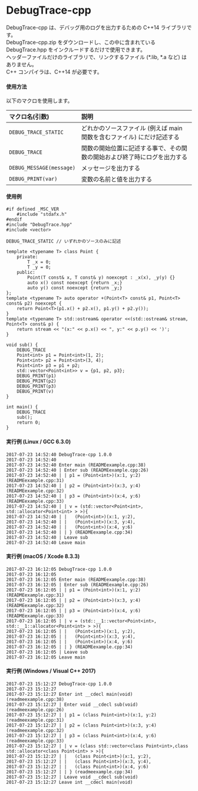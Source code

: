 DebugTrace-cpp
==============

DebugTrace-cpp は、デバッグ用のログを出力するための C++14 ライブラリです。  
DebugTrace-cpp.zip をダウンロードし、この中に含まれている DebugTrace.hpp をインクルードするだけで使用できます。  
ヘッダーファイルだけのライブラリで、リンクするファイル (*.lib, *.a など) はありません。  
C++ コンパイラは、C++14 が必要です。

#### 使用方法

以下のマクロを使用します。

|マクロ名(引数)|説明|
|:--|:--|
|`DEBUG_TRACE_STATIC`    |どれかのソースファイル (例えば main 関数を含むファイル) にだけ記述する|
|`DEBUG_TRACE`           |関数の開始位置に記述する事で、その関数の開始および終了時にログを出力する|
|`DEBUG_MESSAGE(message)`|メッセージを出力する|
|`DEBUG_PRINT(var)`      |変数の名前と値を出力する|

#### 使用例
```
#if defined _MSC_VER
    #include "stdafx.h"
#endif
#include "DebugTrace.hpp"
#include <vector>

DEBUG_TRACE_STATIC // いずれかのソースのみに記述

template <typename T> class Point {
    private:
        T _x = 0;
        T _y = 0;
    public:
        Point(T const& x, T const& y) noexcept : _x(x), _y(y) {}
        auto x() const noexcept {return _x;}
        auto y() const noexcept {return _y;}
};
template <typename T> auto operator +(Point<T> const& p1, Point<T> const& p2) noexcept {
    return Point<T>(p1.x() + p2.x(), p1.y() + p2.y());
}
template <typename T> std::ostream& operator <<(std::ostream& stream, Point<T> const& p) {
    return stream << "(x:" << p.x() << ", y:" << p.y() << ')';
}

void sub() {
    DEBUG_TRACE
    Point<int> p1 = Point<int>(1, 2);
    Point<int> p2 = Point<int>(3, 4);
    Point<int> p3 = p1 + p2;
    std::vector<Point<int>> v = {p1, p2, p3};
    DEBUG_PRINT(p1)
    DEBUG_PRINT(p2)
    DEBUG_PRINT(p3)
    DEBUG_PRINT(v)
}

int main() {
    DEBUG_TRACE
    sub();
    return 0;
}
```



#### 実行例 (Linux / GCC 6.3.0)
```
2017-07-23 14:52:40 DebugTrace-cpp 1.0.0
2017-07-23 14:52:40 
2017-07-23 14:52:40 Enter main (READMEexample.cpp:38)
2017-07-23 14:52:40 | Enter sub (READMEexample.cpp:26)
2017-07-23 14:52:40 | | p1 = (Point<int>)(x:1, y:2) (READMEexample.cpp:31)
2017-07-23 14:52:40 | | p2 = (Point<int>)(x:3, y:4) (READMEexample.cpp:32)
2017-07-23 14:52:40 | | p3 = (Point<int>)(x:4, y:6) (READMEexample.cpp:33)
2017-07-23 14:52:40 | | v = (std::vector<Point<int>, std::allocator<Point<int> > >){
2017-07-23 14:52:40 | |   (Point<int>)(x:1, y:2), 
2017-07-23 14:52:40 | |   (Point<int>)(x:3, y:4), 
2017-07-23 14:52:40 | |   (Point<int>)(x:4, y:6)
2017-07-23 14:52:40 | | } (READMEexample.cpp:34)
2017-07-23 14:52:40 | Leave sub
2017-07-23 14:52:40 Leave main
```

#### 実行例 (macOS / Xcode 8.3.3)
```
2017-07-23 16:12:05 DebugTrace-cpp 1.0.0
2017-07-23 16:12:05 
2017-07-23 16:12:05 Enter main (READMEexample.cpp:38)
2017-07-23 16:12:05 | Enter sub (READMEexample.cpp:26)
2017-07-23 16:12:05 | | p1 = (Point<int>)(x:1, y:2) (READMEexample.cpp:31)
2017-07-23 16:12:05 | | p2 = (Point<int>)(x:3, y:4) (READMEexample.cpp:32)
2017-07-23 16:12:05 | | p3 = (Point<int>)(x:4, y:6) (READMEexample.cpp:33)
2017-07-23 16:12:05 | | v = (std::__1::vector<Point<int>, std::__1::allocator<Point<int> > >){
2017-07-23 16:12:05 | |   (Point<int>)(x:1, y:2), 
2017-07-23 16:12:05 | |   (Point<int>)(x:3, y:4), 
2017-07-23 16:12:05 | |   (Point<int>)(x:4, y:6)
2017-07-23 16:12:05 | | } (READMEexample.cpp:34)
2017-07-23 16:12:05 | Leave sub
2017-07-23 16:12:05 Leave main
```

#### 実行例 (Windows / Visual C++ 2017)
```
2017-07-23 15:12:27 DebugTrace-cpp 1.0.0
2017-07-23 15:12:27
2017-07-23 15:12:27 Enter int __cdecl main(void) (readmeexample.cpp:38)
2017-07-23 15:12:27 | Enter void __cdecl sub(void) (readmeexample.cpp:26)
2017-07-23 15:12:27 | | p1 = (class Point<int>)(x:1, y:2) (readmeexample.cpp:31)
2017-07-23 15:12:27 | | p2 = (class Point<int>)(x:3, y:4) (readmeexample.cpp:32)
2017-07-23 15:12:27 | | p3 = (class Point<int>)(x:4, y:6) (readmeexample.cpp:33)
2017-07-23 15:12:27 | | v = (class std::vector<class Point<int>,class std::allocator<class Point<int> > >){
2017-07-23 15:12:27 | |   (class Point<int>)(x:1, y:2),
2017-07-23 15:12:27 | |   (class Point<int>)(x:3, y:4),
2017-07-23 15:12:27 | |   (class Point<int>)(x:4, y:6)
2017-07-23 15:12:27 | | } (readmeexample.cpp:34)
2017-07-23 15:12:27 | Leave void __cdecl sub(void)
2017-07-23 15:12:27 Leave int __cdecl main(void)
```
